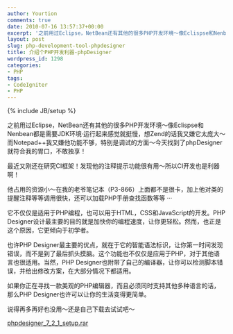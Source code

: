 ```yaml
---
author: Yourtion
comments: true
date: 2010-07-16 13:57:37+00:00
excerpt: '之前用过Eclipse，NetBean还有其他的很多PHP开发环境～像Eclispse和Nenbean都是需要JDK环境·运行起来感觉就挺慢，想Zend的话我又嫌它太庞大～而Notepad++我又嫌他功能不够，特别是调试的方面～今天找到了phpDesigner就符合我的胃口，不敢独享！最近又刚还在研究CI框架！发现他的注释提示功能很有用～所以CI开发也是利器啊！ '
layout: post
slug: php-development-tool-phpdesigner
title: 介绍个PHP开发利器-phpDesigner
wordpress_id: 1298
categories:
- PHP
tags:
- CodeIgniter
- PHP
---
```

{% include JB/setup %}

之前用过Eclipse，NetBean还有其他的很多PHP开发环境～像Eclispse和Nenbean都是需要JDK环境·运行起来感觉就挺慢，想Zend的话我又嫌它太庞大～而Notepad++我又嫌他功能不够，特别是调试的方面～今天找到了phpDesigner就符合我的胃口，不敢独享！

最近又刚还在研究CI框架！发现他的注释提示功能很有用～所以CI开发也是利器啊！

他占用的资源小～在我的老爷笔记本（P3-866）上面都不是很卡，加上他对类的提醒注释等等调用很快，还可以加载PHP手册查找函数等等 ···

它不仅仅是适用于PHP编程，也可以用于HTML，CSS和JavaScript的开发。PHP Designer设计最主要的目的就是加快你的编程速度，让你更轻松。然而，也正是这个原因，它更倾向于初学者。

也许PHP Designer最主要的优点，就在于它的智能语法标识，让你第一时间发现错误，而不是到了最后抓头摸脑。这个功能也不仅仅是应用于PHP，对于其他语言也很适用。当然，PHP Designer也附带了自己的编译器，让你可以检测脚本错误，并给出修改方案，在大部分情况下都适用。

如果你正在寻找一款美观的PHP编辑器，而且必须同时支持其他多种语言的话，那么PHP Designer也许可以让你的生活变得更简单。

说得再多再好也没用～还是自己下载去试试吧～

[phpdesigner_7_2_1_setup.rar](http://www.dbank.com/download.action?t=40&k=NDExMDM3MzM=&pcode=LCwxMjAzODksMTIwMzg5&rnd=4)

